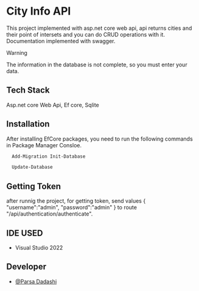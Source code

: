 
# City Info API
 This project implemented with asp.net core web api, api returns cities and their point of intersets and you can do CRUD operations with it. Documentation implemented with swagger.

> [!WARNING]  
The information in the database is not complete, so you must enter your data.


## Tech Stack
 Asp.net core Web Api, Ef core, Sqlite

## Installation
 After installing EfCore packages, you need to run the following commands in Package Manager Consloe.

```bash
  Add-Migration Init-Database
```

```bash
  Update-Database
```

## Getting Token

after runnig the project, for getting token,  send values { "username":"admin", "password":"admin" } to route "/api/authentication/authenticate".

## IDE USED
- Visual Studio 2022

## Developer

- [@Parsa Dadashi](https://github.com/ParsaDdshi)

